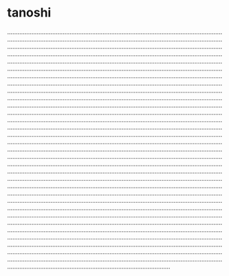 # tanoshi
..............................................................................................................................................................................................................................................................................................................................................................................................................................................................................................................................................................................................................................................................................................................................................................................................................................................................................................................................................................................................................................................................................................................................................................................................................................................................................................................................................................................................................................................................................................................................................................................................................................................................................................................................................................................................................................................................................................................................................................................................................................................................................................................................................................................................................................................................................................................................................................................................................................................................................................................................................................................................................................................................................................................................................................................................................................................................................................................................................................................................................................................................................................................................................................................................................................................................................................................................................................................................................................................................................................................................................................................................................................................................................................................................................................................................................................................................................................................................................................................................................................................................................................................................................................................................................................